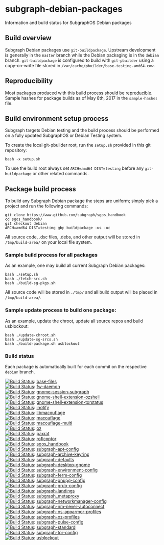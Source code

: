 # subgraph-debian-packages

Information and build status for SubgraphOS Debian packages

## Build overview

Subgraph Debian packages use ```git-buildpackage```. Upstream development is
generally in the ```master``` branch while the Debian packaging is in the
```debian``` branch. ```git-buildpackage``` is configured to build with
```git-pbuilder``` using a copy-on-write file stored in
```/var/cache/pbuilder/base-testing-amd64.cow```.


## Reproducibility

Most packages produced with this build process should be <a
href="https://wiki.debian.org/ReproducibleBuilds">reproducible</a>. Sample
hashes for package builds as of May 8th, 2017 in the ```sample-hashes``` file.

## Build environment setup process

Subgraph targets Debian testing and the build process should be performed on a
fully updated SubgraphOS or Debian Testing system.

To create the local git-pbuilder root, run the ```setup.sh``` provided in this
git repository:
```
bash -x setup.sh
```

To use the build root always set ```ARCH=amd64 DIST=testing``` before any
```git-buildpackage``` or other related commands.

## Package build process

To build any Subgraph Debian package the steps are uniform; simply pick a
project and run the following commands:
```
git clone https://www.github.com/subgraph/sgos_handbook
cd sgos_handbook/
git checkout debian
ARCH=amd64 DIST=testing gbp buildpackage -us -uc
```

All source code, .dsc files, .debs, and other output will be stored in
```/tmp/build-area/``` on your local file system.

### Sample build process for all packages

As an example, one may build all current Subgraph Debian packages:
```
bash ./setup.sh
bash ./fetch-src.sh
bash ./build-sg-pkgs.sh
```

All source code will be stored in ```./tmp/``` and all build output will be
placed in ```/tmp/build-area/```.


### Sample update process to build one package:

As an example, update the chroot, update all source repos and build usblockout:
```
bash ./update-chroot.sh
bash ./update-sg-srcs.sh
bash ./build-package.sh usblockout
```

### Build status

Each package is automatically built for each commit on the respective
```debian``` branch. 

[![Build Status](https://travis-ci.org/subgraph/base-files.svg?branch=debian)](https://travis-ci.org/subgraph/base-files): <a href="https://www.github.com/subgraph/base-files">base-files</a><br>
[![Build Status](https://travis-ci.org/subgraph/fw-daemon.svg?branch=debian)](https://travis-ci.org/subgraph/fw-daemon): <a href="https://www.github.com/subgraph/fw-daemon">fw-daemon</a><br>
[![Build Status](https://travis-ci.org/subgraph/gnome-session-subgraph.svg?branch=debian)](https://travis-ci.org/subgraph/gnome-session-subgraph): <a href="https://www.github.com/subgraph/gnome-session-subgraph">gnome-session-subgraph</a><br>
[![Build Status](https://travis-ci.org/subgraph/gnome-shell-extension-ozshell.svg?branch=debian)](https://travis-ci.org/subgraph/gnome-shell-extension-ozshell): <a href="https://www.github.com/subgraph/gnome-shell-extension-ozshell">gnome-shell-extension-ozshell</a><br>
[![Build Status](https://travis-ci.org/subgraph/gnome-shell-extension-torstatus.svg?branch=debian)](https://travis-ci.org/subgraph/gnome-shell-extension-torstatus): <a href="https://www.github.com/subgraph/gnome-shell-extension-torstatus">gnome-shell-extension-torstatus</a><br>
[![Build Status](https://travis-ci.org/subgraph/inotify.svg?branch=debian)](https://travis-ci.org/subgraph/inotify): <a href="https://www.github.com/subgraph/inotify">inotify</a><br>
[![Build Status](https://travis-ci.org/subgraph/libmacouflage.svg?branch=debian)](https://travis-ci.org/subgraph/libmacouflage): <a href="https://www.github.com/subgraph/libmacouflage">libmacouflage</a><br>
[![Build Status](https://travis-ci.org/subgraph/macouflage.svg?branch=debian)](https://travis-ci.org/subgraph/macouflage): <a href="https://www.github.com/subgraph/macouflage">macouflage</a><br>
[![Build Status](https://travis-ci.org/subgraph/macouflage-multi.svg?branch=debian)](https://travis-ci.org/subgraph/macouflage-multi): <a href="https://www.github.com/subgraph/macouflage-multi">macouflage-multi</a><br>
[![Build Status](https://travis-ci.org/subgraph/oz.svg?branch=debian)](https://travis-ci.org/subgraph/oz): <a href="https://www.github.com/subgraph/oz">oz</a><br>
[![Build Status](https://travis-ci.org/subgraph/paxrat.svg?branch=debian)](https://travis-ci.org/subgraph/paxrat): <a href="https://www.github.com/subgraph/paxrat">paxrat</a><br>
[![Build Status](https://travis-ci.org/subgraph/roflcoptor.svg?branch=debian)](https://travis-ci.org/subgraph/roflcoptor): <a href="https://www.github.com/subgraph/roflcoptor">roflcoptor</a><br>
[![Build Status](https://travis-ci.org/subgraph/sgos_handbook.svg?branch=debian)](https://travis-ci.org/subgraph/sgos_handbook): <a href="https://www.github.com/subgraph/sgos_handbook">sgos_handbook</a><br>
[![Build Status](https://travis-ci.org/subgraph/subgraph-apt-config.svg?branch=debian)](https://travis-ci.org/subgraph/subgraph-apt-config): <a href="https://www.github.com/subgraph/subgraph-apt-config">subgraph-apt-config</a><br>
[![Build Status](https://travis-ci.org/subgraph/subgraph-archive-keyring.svg?branch=debian)](https://travis-ci.org/subgraph/subgraph-archive-keyring): <a href="https://www.github.com/subgraph/subgraph-archive-keyring">subgraph-archive-keyring</a><br>
[![Build Status](https://travis-ci.org/subgraph/subgraph-defaults.svg?branch=debian)](https://travis-ci.org/subgraph/subgraph-defaults): <a href="https://www.github.com/subgraph/subgraph-defaults">subgraph-defaults</a><br>
[![Build Status](https://travis-ci.org/subgraph/subgraph-desktop-gnome.svg?branch=debian)](https://travis-ci.org/subgraph/subgraph-desktop-gnome): <a href="https://www.github.com/subgraph/subgraph-desktop-gnome">subgraph-desktop-gnome</a><br>
[![Build Status](https://travis-ci.org/subgraph/subgraph-environment-config.svg?branch=debian)](https://travis-ci.org/subgraph/subgraph-environment-config): <a href="https://www.github.com/subgraph/subgraph-environment-config">subgraph-environment-config</a><br>
[![Build Status](https://travis-ci.org/subgraph/subgraph-ferm-config.svg?branch=debian)](https://travis-ci.org/subgraph/subgraph-ferm-config): <a href="https://www.github.com/subgraph/subgraph-ferm-config">subgraph-ferm-config</a><br>
[![Build Status](https://travis-ci.org/subgraph/subgraph-gnupg-config.svg?branch=debian)](https://travis-ci.org/subgraph/subgraph-gnupg-config): <a href="https://www.github.com/subgraph/subgraph-gnupg-config">subgraph-gnupg-config</a><br>
[![Build Status](https://travis-ci.org/subgraph/subgraph-grub-config.svg?branch=debian)](https://travis-ci.org/subgraph/subgraph-grub-config): <a href="https://www.github.com/subgraph/subgraph-grub-config">subgraph-grub-config</a><br>
[![Build Status](https://travis-ci.org/subgraph/subgraph-landings.svg?branch=debian)](https://travis-ci.org/subgraph/subgraph-landings): <a href="https://www.github.com/subgraph/subgraph-landings">subgraph-landings</a><br>
[![Build Status](https://travis-ci.org/subgraph/subgraph_metaproxy.svg?branch=debian)](https://travis-ci.org/subgraph/subgraph_metaproxy): <a href="https://www.github.com/subgraph/subgraph_metaproxy">subgraph_metaproxy</a><br>
[![Build Status](https://travis-ci.org/subgraph/subgraph-networkmanager-config.svg?branch=debian)](https://travis-ci.org/subgraph/subgraph-networkmanager-config): <a href="https://www.github.com/subgraph/subgraph-networkmanager-config">subgraph-networkmanager-config</a><br>
[![Build Status](https://travis-ci.org/subgraph/subgraph-nm-never-autoconnect.svg?branch=debian)](https://travis-ci.org/subgraph/subgraph-nm-never-autoconnect): <a href="https://www.github.com/subgraph/subgraph-nm-never-autoconnect">subgraph-nm-never-autoconnect</a><br>
[![Build Status](https://travis-ci.org/subgraph/subgraph-os-apparmor-profiles.svg?branch=debian)](https://travis-ci.org/subgraph/subgraph-os-apparmor-profiles): <a href="https://www.github.com/subgraph/subgraph-os-apparmor-profiles">subgraph-os-apparmor-profiles</a><br>
[![Build Status](https://travis-ci.org/subgraph/subgraph-oz-profiles.svg?branch=debian)](https://travis-ci.org/subgraph/subgraph-oz-profiles): <a href="https://www.github.com/subgraph/subgraph-oz-profiles">subgraph-oz-profiles</a><br>
[![Build Status](https://travis-ci.org/subgraph/subgraph-pulse-config.svg?branch=debian)](https://travis-ci.org/subgraph/subgraph-pulse-config): <a href="https://www.github.com/subgraph/subgraph-pulse-config">subgraph-pulse-config</a><br>
[![Build Status](https://travis-ci.org/subgraph/subgraph-standard.svg?branch=debian)](https://travis-ci.org/subgraph/subgraph-standard): <a href="https://www.github.com/subgraph/subgraph-standard">subgraph-standard</a><br>
[![Build Status](https://travis-ci.org/subgraph/subgraph-tor-config.svg?branch=debian)](https://travis-ci.org/subgraph/subgraph-tor-config): <a href="https://www.github.com/subgraph/subgraph-tor-config">subgraph-tor-config</a><br>
[![Build Status](https://travis-ci.org/subgraph/usblockout.svg?branch=debian)](https://travis-ci.org/subgraph/usblockout): <a href="https://www.github.com/subgraph/usblockout">usblockout</a><br>
